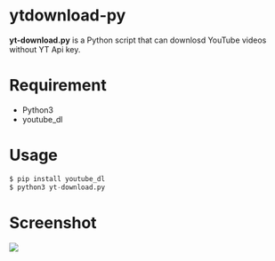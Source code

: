 # ytdownload-py
<b>yt-download.py</b> is a Python script that can downlosd YouTube videos without YT Api key.

# Requirement
- Python3
- youtube_dl

# Usage
```py
$ pip install youtube_dl
$ python3 yt-download.py
```

# Screenshot
![](https://github.com/leak37/ytdownload-py/blob/main/202101135613_130256.png)
